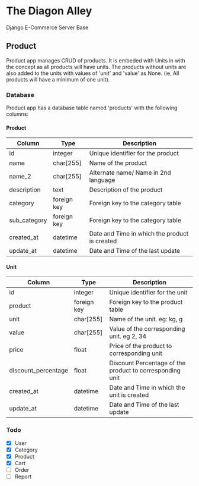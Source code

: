 # The Diagon Alley

Django E-Commerce Server Base

## Product

Product app manages CRUD of products.
It is embeded with Units in with the concept as all products will have units. The products without units are also added to the units with values of 'unit' and 'value' as None. (ie, All products will have a minimum of one unit).

### Database

Product app has a database table named 'products' with the following columns:

#### Product

| Column | Type | Description |
| ------ | ------ | ----------- |
| id | integer | Unique identifier for the product |
| name | char[255] | Name of the product |
| name_2 | char[255] | Alternate name/ Name in 2nd language |
| description | text | Description of the product |
| category | foreign key | Foreign key to the category table |
| sub_category | foreign key | Foreign key to the category table |
| created_at | datetime | Date and Time in which the product is created |
| update_at | datetime | Date and Time of the last update |

#### Unit
| Column | Type | Description |
| ------ | ------ | ----------- |
| id | integer | Unique identifier for the unit |
| product | foreign key | Foreign key to the product table |
| unit | char[255] | Name of the unit. eg: kg, g |
| value | char[255] | Value of the corresponding unit. eg 2, 34 |
| price | float | Price of the product to corresponding unit |
| discount_percentage | float | Discount Percentage of the product to corresponding unit |
| created_at | datetime | Date and Time in which the unit is created |
| update_at | datetime | Date and Time of the last update |

### Todo

- [x] User
- [x] Category
- [x] Product
- [x] Cart
- [ ] Order
- [ ] Report
